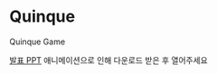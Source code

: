 # Quinque
Quinque Game



[발표 PPT](https://drive.google.com/file/d/1ZxTIDVddAqFHSvU4IHQlhAxtmY-gQyhK/view?usp=sharing)
애니메이션으로 인해 다운로드 받은 후 열어주세요
